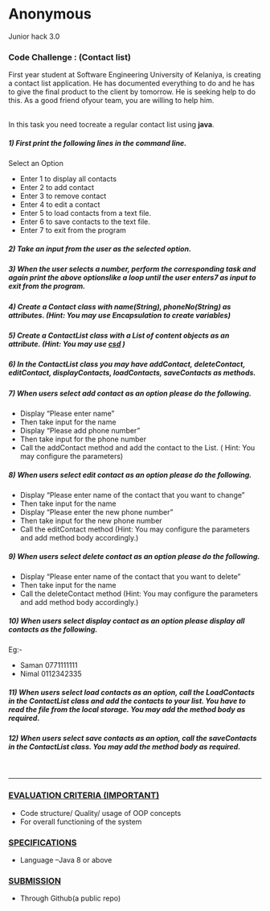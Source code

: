 # Anonymous
Junior hack 3.0

### Code Challenge : (Contact list)

First year student at Software Engineering University of Kelaniya, is creating a contact list application. He has documented everything to do and he has to give the final product to the client by tomorrow. He is seeking help to do this. As a good friend ofyour team, you are willing to help him.

<br>In this task you need tocreate a regular contact list using <b>java</b>.

##### 1) First print the following lines in the command line.
Select an Option
- Enter 1 to display all contacts
- Enter 2 to add contact
- Enter 3 to remove contact
- Enter 4 to edit a contact
- Enter 5 to load contacts from a text file.
- Enter 6 to save contacts to the text file.
- Enter 7 to exit from the program

##### 2) Take an input from the user as the selected option.

##### 3) When the user selects a number, perform the corresponding task and again print the above optionslike a loop until the user enters7 as input to exit from the program.

##### 4) Create a Contact class with name(String), phoneNo(String) as attributes. (Hint: You may use Encapsulation to create variables)

##### 5) Create a ContactList class with a List of content objects as an attribute. (Hint: You may use [csd](https://www.w3schools.com/java/java_arraylist.asp) )

##### 6) In the ContactList class you may have addContact, deleteContact, editContact, displayContacts, loadContacts, saveContacts as methods.

##### 7) When users select add contact as an option please do the following.
- Display “Please enter name”
- Then take input for the name
- Display “Please add phone number”
- Then take input for the phone number
- Call the addContact method and add the contact to the List. ( Hint: You may configure the parameters)

##### 8) When users select edit contact as an option please do the following.
- Display “Please enter name of the contact that you want to change”
- Then take input for the name
- Display “Please enter the new phone number”
- Then take input for the new phone number
- Call the editContact method (Hint: You may configure the parameters and add method body accordingly.)

##### 9) When users select delete contact as an option please do the following.
- Display “Please enter name of the contact that you want to delete”
- Then take input for the name
- Call the deleteContact method (Hint: You may configure the parameters and add method body accordingly.)

##### 10) When users select display contact as an option please display all contacts as the following.
Eg:-
- Saman 0771111111
- Nimal 0112342335

##### 11) When users select load contacts as an option, call the LoadContacts in the ContactList class and add the contacts to your list. You have to read the file from the local storage. You may add the method body as required.

##### 12) When  users  select  save  contacts  as  an  option,  call  the  saveContacts  in  the ContactList class. You may add the method body as required.
<br>
<hr>

### <u>EVALUATION CRITERIA (IMPORTANT)</u>
- Code structure/ Quality/ usage of OOP concepts
- For overall functioning of the system 

### <u>SPECIFICATIONS</u>
- Language –Java 8 or above

### <u>SUBMISSION</u>
- Through Github(a public repo)

